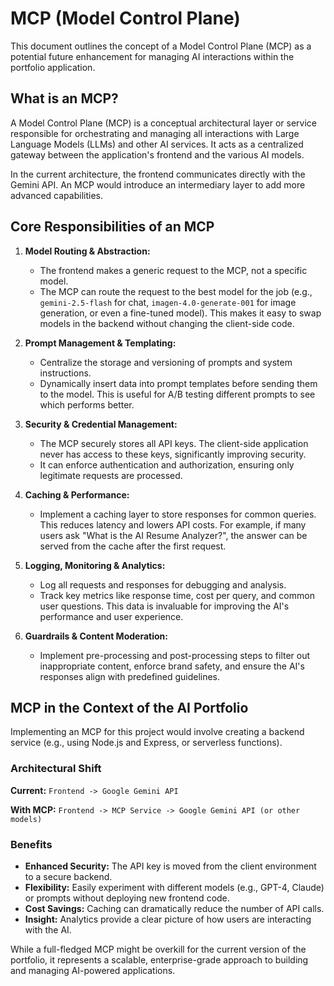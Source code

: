 # MCP (Model Control Plane)

This document outlines the concept of a Model Control Plane (MCP) as a potential future enhancement for managing AI interactions within the portfolio application.

## What is an MCP?

A Model Control Plane (MCP) is a conceptual architectural layer or service responsible for orchestrating and managing all interactions with Large Language Models (LLMs) and other AI services. It acts as a centralized gateway between the application's frontend and the various AI models.

In the current architecture, the frontend communicates directly with the Gemini API. An MCP would introduce an intermediary layer to add more advanced capabilities.

## Core Responsibilities of an MCP

1.  **Model Routing & Abstraction:**
    -   The frontend makes a generic request to the MCP, not a specific model.
    -   The MCP can route the request to the best model for the job (e.g., `gemini-2.5-flash` for chat, `imagen-4.0-generate-001` for image generation, or even a fine-tuned model). This makes it easy to swap models in the backend without changing the client-side code.

2.  **Prompt Management & Templating:**
    -   Centralize the storage and versioning of prompts and system instructions.
    -   Dynamically insert data into prompt templates before sending them to the model. This is useful for A/B testing different prompts to see which performs better.

3.  **Security & Credential Management:**
    -   The MCP securely stores all API keys. The client-side application never has access to these keys, significantly improving security.
    -   It can enforce authentication and authorization, ensuring only legitimate requests are processed.

4.  **Caching & Performance:**
    -   Implement a caching layer to store responses for common queries. This reduces latency and lowers API costs. For example, if many users ask "What is the AI Resume Analyzer?", the answer can be served from the cache after the first request.

5.  **Logging, Monitoring & Analytics:**
    -   Log all requests and responses for debugging and analysis.
    -   Track key metrics like response time, cost per query, and common user questions. This data is invaluable for improving the AI's performance and user experience.

6.  **Guardrails & Content Moderation:**
    -   Implement pre-processing and post-processing steps to filter out inappropriate content, enforce brand safety, and ensure the AI's responses align with predefined guidelines.

## MCP in the Context of the AI Portfolio

Implementing an MCP for this project would involve creating a backend service (e.g., using Node.js and Express, or serverless functions).

### Architectural Shift

**Current:**
`Frontend -> Google Gemini API`

**With MCP:**
`Frontend -> MCP Service -> Google Gemini API (or other models)`

### Benefits

-   **Enhanced Security:** The API key is moved from the client environment to a secure backend.
-   **Flexibility:** Easily experiment with different models (e.g., GPT-4, Claude) or prompts without deploying new frontend code.
-   **Cost Savings:** Caching can dramatically reduce the number of API calls.
-   **Insight:** Analytics provide a clear picture of how users are interacting with the AI.

While a full-fledged MCP might be overkill for the current version of the portfolio, it represents a scalable, enterprise-grade approach to building and managing AI-powered applications.
